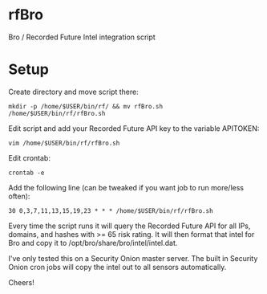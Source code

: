 # rfBro
Bro / Recorded Future Intel integration script

# Setup
Create directory and move script there:

`mkdir -p /home/$USER/bin/rf/ && mv rfBro.sh /home/$USER/bin/rf/rfBro.sh`

Edit script and add your Recorded Future API key to the variable APITOKEN:

`vim /home/$USER/bin/rf/rfBro.sh`

Edit crontab:

`crontab -e`

Add the following line (can be tweaked if you want job to run more/less often):

`30 0,3,7,11,13,15,19,23 * * * /home/$USER/bin/rf/rfBro.sh`

Every time the script runs it will query the Recorded Future API for all IPs, domains, and hashes with >= 65 risk rating. It will then format that intel for Bro and copy it to /opt/bro/share/bro/intel/intel.dat.

I've only tested this on a Security Onion master server. The built in Security Onion cron jobs will copy the intel out to all sensors automatically.

Cheers!
